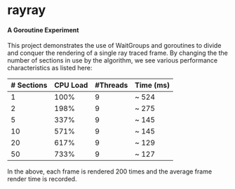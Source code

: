 rayray
=========
#### A Goroutine Experiment

This project demonstrates the use of WaitGroups and goroutines to divide and conquer the rendering of a single ray traced frame.  By changing the the number of sections in use by the algorithm, we see various performance characteristics as listed here:

| # Sections | CPU Load | #Threads | Time (ms)   |
| ---------- | -------- | -------- | ----------- |
| 1          | 100%     | 9        | ~ 524       |
| 2          | 198%     | 9        | ~ 275       |
| 5          | 337%     | 9        | ~ 145       |
| 10         | 571%     | 9        | ~ 145       |
| 20         | 617%     | 9        | ~ 129       |
| 50         | 733%     | 9        | ~ 127       |

In the above, each frame is rendered 200 times and the average
frame render time is recorded.  
